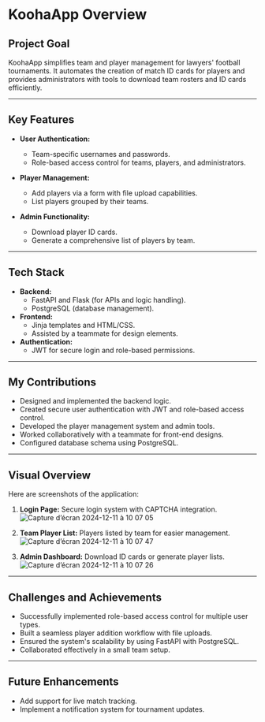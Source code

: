 
# KoohaApp Overview

## **Project Goal**
KoohaApp simplifies team and player management for lawyers' football tournaments. It automates the creation of match ID cards for players and provides administrators with tools to download team rosters and ID cards efficiently.

---

## **Key Features**

- **User Authentication:**
  - Team-specific usernames and passwords.
  - Role-based access control for teams, players, and administrators.

- **Player Management:**
  - Add players via a form with file upload capabilities.
  - List players grouped by their teams.

- **Admin Functionality:**
  - Download player ID cards.
  - Generate a comprehensive list of players by team.

---

## **Tech Stack**

- **Backend:**
  - FastAPI and Flask (for APIs and logic handling).
  - PostgreSQL (database management).
- **Frontend:**
  - Jinja templates and HTML/CSS.
  - Assisted by a teammate for design elements.
- **Authentication:**
  - JWT for secure login and role-based permissions.

---

## **My Contributions**

- Designed and implemented the backend logic.
- Created secure user authentication with JWT and role-based access control.
- Developed the player management system and admin tools.
- Worked collaboratively with a teammate for front-end designs.
- Configured database schema using PostgreSQL.

---

## **Visual Overview**

Here are screenshots of the application:

1. **Login Page:** Secure login system with CAPTCHA integration.
   ![Capture d’écran 2024-12-11 à 10 07 05](https://github.com/user-attachments/assets/e1dc599a-bcb3-4e23-b04f-6d1b03936272)

3. **Team Player List:** Players listed by team for easier management.
   ![Capture d’écran 2024-12-11 à 10 07 47](https://github.com/user-attachments/assets/d278f111-9add-47af-87c4-798c57703bed)

5. **Admin Dashboard:** Download ID cards or generate player lists.
![Capture d’écran 2024-12-11 à 10 07 26](https://github.com/user-attachments/assets/762e5e59-8ab3-4810-8163-746a990d589e)

---

## **Challenges and Achievements**

- Successfully implemented role-based access control for multiple user types.
- Built a seamless player addition workflow with file uploads.
- Ensured the system's scalability by using FastAPI with PostgreSQL.
- Collaborated effectively in a small team setup.

---

## **Future Enhancements**

- Add support for live match tracking.
- Implement a notification system for tournament updates.

